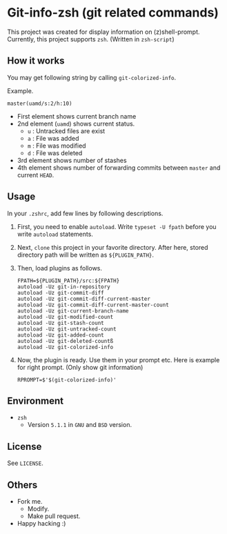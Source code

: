 # Git-info-zsh (git related commands)

This project was created for display information on (z)shell-prompt.  
Currently, this project supports `zsh`. (Written in `zsh-script`)

## How it works

You may get following string by calling `git-colorized-info`.

Example.

`master(uamd/s:2/h:10)`

* First element shows current branch name
* 2nd element (`uamd`) shows current status.
    * `u` : Untracked files are exist
    * `a` : File was added
    * `m` : File was modified
    * `d` : File was deleted
* 3rd element shows number of stashes
* 4th element shows number of forwarding commits between `master` and current `HEAD`.

## Usage

In your `.zshrc`, add few lines by following descriptions.

1. First, you need to enable `autoload`. Write `typeset -U fpath` before you write `autoload` statements.
2. Next, `clone` this project in your favorite directory. After here, stored directory path will be written as `${PLUGIN_PATH}`.
3. Then, load plugins as follows.

    ```
    FPATH=${PLUGIN_PATH}/src:${FPATH}
    autoload -Uz git-in-repository
    autoload -Uz git-commit-diff
    autoload -Uz git-commit-diff-current-master
    autoload -Uz git-commit-diff-current-master-count
    autoload -Uz git-current-branch-name
    autoload -Uz git-modified-count
    autoload -Uz git-stash-count
    autoload -Uz git-untracked-count
    autoload -Uz git-added-count
    autoload -Uz git-deleted-countß
    autoload -Uz git-colorized-info
    ```

4. Now, the plugin is ready. Use them in your prompt etc. Here is example for right prompt. (Only show git information)

    `RPROMPT=$'$(git-colorized-info)'`

## Environment

* `zsh`
    * Version `5.1.1` in `GNU` and `BSD` version.

## License

See `LICENSE`.

## Others

* Fork me.
    * Modify.
    * Make pull request.
* Happy hacking :)

